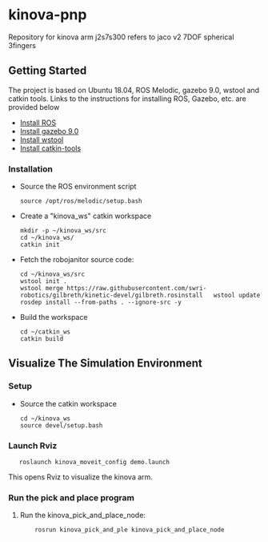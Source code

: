 # kinova-pnp

Repository for kinova arm j2s7s300 refers to jaco v2 7DOF spherical 3fingers

## Getting Started

The project is based on Ubuntu 18.04, ROS Melodic, gazebo 9.0, wstool and catkin tools. Links to the instructions for installing ROS, Gazebo, etc. are provided below
- [Install ROS](http://wiki.ros.org/melodic/Installation/Ubuntu)
- [Install gazebo 9.0](http://gazebosim.org/tutorials?cat=install&tut=install_ubuntu&ver=9.0)
- [Install wstool](http://wiki.ros.org/wstool#Installation)
- [Install catkin-tools](http://catkin-tools.readthedocs.io/en/latest/installing.html)

### Installation
- Source the ROS environment script
	
	```
	source /opt/ros/melodic/setup.bash
	```
- Create a "kinova_ws" catkin workspace
 
	```
	mkdir -p ~/kinova_ws/src
	cd ~/kinova_ws/
	catkin init
	```
- Fetch the robojanitor source code:

	```
	cd ~/kinova_ws/src
	wstool init .
  wstool merge https://raw.githubusercontent.com/swri-robotics/gilbreth/kinetic-devel/gilbreth.rosinstall	wstool update
	rosdep install --from-paths . --ignore-src -y
	```
- Build the workspace

	```
	cd ~/catkin_ws
	catkin build
	```

## Visualize The Simulation Environment

### Setup
- Source the catkin workspace 

	```
	cd ~/kinova_ws
	source devel/setup.bash
	```

### Launch Rviz
	
	
	
   ```
      roslaunch kinova_moveit_config demo.launch

   ```	
    
   This opens Rviz to visualize the kinova arm.
    

### Run the pick and place program

1. Run the kinova_pick_and_place_node:

    ```
        rosrun kinova_pick_and_ple kinova_pick_and_place_node
    ```
 


